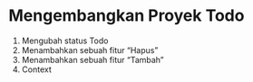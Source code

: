 # Mengembangkan Proyek Todo
1. Mengubah status Todo
2. Menambahkan sebuah fitur “Hapus”
3. Menambahkan sebuah fitur “Tambah”
4. Context
